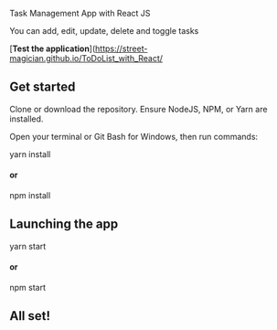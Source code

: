 Task Management App with React JS

You can add, edit, update, delete and toggle tasks

[**Test the application**](https://street-magician.github.io/ToDoList_with_React/

## Get started

Clone or download the repository. Ensure NodeJS, NPM, or Yarn are installed.

Open your terminal or Git Bash for Windows, then run commands:

yarn install
#### or
npm install

## Launching the app

yarn start
#### or
npm start

## All set!
